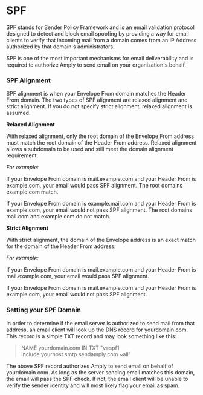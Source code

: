 # SPF

SPF stands for Sender Policy Framework and is an email validation protocol designed to detect and block email spoofing by providing a way for email clients to verify that incoming mail from a domain comes from an IP Address authorized by that domain's administrators.

SPF is one of the most important mechanisms for email deliverability and is required to authorize Amply to send email on your organization's behalf.


### SPF Alignment

SPF alignment is when your Envelope From domain matches the Header From domain. The two types of SPF alignment are relaxed alignment and strict alignment. If you do not specify strict alignment, relaxed alignment is assumed.


**Relaxed Alignment**

With relaxed alignment, only the root domain of the Envelope From address must match the root domain of the Header From address. Relaxed alignment allows a subdomain to be used and still meet the domain alignment requirement.

*For example:*

If your Envelope From domain is mail.example.com and your Header From is example.com, your email would pass SPF alignment. The root domains example.com match.

If your Envelope From domain is example.mail.com and your Header From is example.com, your email would not pass SPF alignment. The root domains mail.com and example.com do not match.


**Strict Alignment**

With strict alignment, the domain of the Envelope address is an exact match for the domain of the Header From address.

*For example:*

If your Envelope From domain is mail.example.com and your Header From is mail.example.com, your email would pass SPF alignment.

If your Envelope From domain is mail.example.com and your Header From is example.com, your email would not pass SPF alignment.


### Setting your SPF Domain

In order to determine if the email server is authorized to send mail from that address, an email client will look up the DNS record for yourdomain.com. This record is a simple TXT record and may look something like this:

> NAME yourdomain.com IN TXT "v=spf1 include:yourhost.smtp.sendamply.com ~all"

The above SPF record authorizes Amply to send email on behalf of yourdomain.com. As long as the server sending email matches this domain, the email will pass the SPF check. If not, the email client will be unable to verify the sender identity and will most likely flag your email as spam.
